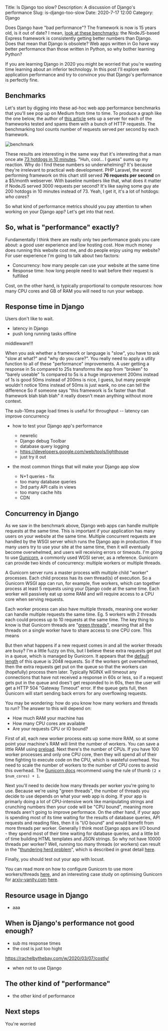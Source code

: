 Title: Is Django too slow?
Description: A discussion of Django's performance
Slug: is-django-too-slow
Date: 2020-7-17 12:00
Category: Django

Does Django have "bad performance"?
The framework is now is 15 years old, is it out of date?
I mean, [look at these benchmarks](https://medium.com/@mihaigeorge.c/web-rest-api-benchmark-on-a-real-life-application-ebb743a5d7a3): the NodeJS-based Express framework is consistently getting better numbers than Django. Does that mean that Django is obsolete? Web apps written in Go have way better performance than those written in Python, so why bother learning Python?

If you are learning Django in 2020 you might be worried that you're wasting time learning about an inferior technology.
In this post I'll explore web application performance and try to convince you that Django's performance is perfectly fine.

## Benchmarks

Let's start by digging into these ad-hoc web app performance benchmarks that you'll see pop up on Medium from time to time. To produce a graph like the one below, the author of [this article](https://medium.com/@mihaigeorge.c/web-rest-api-benchmark-on-a-real-life-application-ebb743a5d7a3) sets up a server for each of the frameworks tested and spams them with a bunch of HTTP requests. The benchmarking tool counts number of requests served per second by each framework.

![benchmark]({attach}img/benchmark.png)

These results are interesting in the same way that it's interesting that a man once ate [73 hotdogs in 10 minutes](https://nathansfamous.com/the-stand/hdec-fun-facts/). "Huh, cool... I guess" sums up my reaction. Why do I find these numbers so underwhelming? It's because they're irrelevant to practical web development. PHP Laravel, the worst performing framework on this chart still served **76 requests per second** on a $5/month webserver. With baseline numbers like that, what does it matter if NodeJS served 3000 requests per second? It's like saying some guy ate 200 hotdogs in 10 minutes instead of 73. Yeah, I get it, it's a lot of hotdogs: _who cares_?

So what kind of performance metrics should you pay attention to when working on your Django app? Let's get into that next. 

## So, what is "performance" exactly?

Fundamentally I think there are really only two performance goals you care about: a good user experience and low hosting cost. How much money does running this website cost me, and do people enjoy using my website? For user experience I'm going to talk about two factors:

- Concurrency: how many people can use your website at the same time
- Response time: how long people need to wait before their request is fulfilled

Cost, on the other hand, is typically proportional to compute resources: how many CPU cores and GB of RAM you will need to run your webapp.

## Response time in Django

Users don't like to wait.

- latency in Django
- push long running tasks offline

middleware!!!

When you ask whether a framework or language is "slow", you have to ask "slow at what?" and "why do you care?".
You really need to apply a utlity function to all of these "performance" improvements.
A user getting a response in 5s compared to 25s transforms the app from "broken" to "barely useable"
1s compared to 5s is a huge improvement
200ms instead of 1s is good
50ms instead of 200ms is nice, I guess, but many people wouldn't notice
10ms instead of 50ms is just wank, no one can tell the difference
So if someone says "this framework is 5x faster than that framework blah blah blah" it really doesn't mean anything without more context.

The sub-10ms page load times is useful for throughput -- latency can improve concurrency

- how to test your Django app's performance

  - newrelic
  - Django debug Toolbar
  - database query logging
  - https://developers.google.com/web/tools/lighthouse
  - just try it out

- the most common things that will make your Django app slow
  - N+1 queries - fix
  - too many database queries
  - 3rd party API calls in views
  - too many cache hits
  - CDN


## Concurrency in Django

As we saw in the benchmark above, Django web apps can handle multiple requests at the same time. This is important if your application has many users on your website at the same time. Multiple concurrent requests are handled by the WSGI server which runs the Django app in production. If too many users try to use your site at the same time, then it will eventually become overwhelmed, and users will receiving errors or timeouts. I'm going to use [Gunicorn](https://gunicorn.org/), a commonly used WGSI server, as a reference. Gunicorn can provide two kinds of concurrency: multiple workers or multiple threads.

A Gunicorn server runs a master process with multiple child "worker" processes. Each child process has its own thread(s) of execution. So a Gunicorn WSGI app can run, for example, five workers, which can together process at least 5 requests using your Django code at the same time. Each worker will passively eat up some RAM and will require access to a CPU core when serving requests.

Each worker process can also have multiple threads, meaning one worker can handle multiple requests the same time. Eg. 5 workers with 2 threads each could process up to 10 requests at the same time. The key thing to know is that Gunicorn threads are "[green threads](https://en.wikipedia.org/wiki/Green_threads)", meaning that all the threads on a single worker have to share access to one CPU core. This means 

But then what happens if a new request comes in and all the worker threads are busy? I'm a little fuzzy on this, but I believe these extra requests get put in a queue, which is managed by Gunicorn. It appears that the [default length](https://docs.gunicorn.org/en/stable/settings.html#backlog) of this queue is 2048 requests. So if the workers get overwhelmed, then the extra requests get put on the queue so that the workers can (hopefully) process them later. Typically NGINX will timeout any connections that have not received a response in 60s or less, so if a request gets put in the queue and does't get responded to in 60s, then the user will get a HTTP 504 "Gateway Timeout" error. If the queue gets full, then Gunicorn will start sending back errors for any overflowing requests.

 You may be wondering: how do you know how many workers and threads to run? The answer to this will depend on:

- How much RAM your machine has
- How many CPU cores are available
- Are your requests CPU or IO bound?

First of all, each new worker process eats up some more RAM, so at some point your machine's RAM will limit the number of workers. You can save a little RAM using [preload](https://docs.gunicorn.org/en/latest/settings.html#preload-app). Next there's the number of CPUs. If you have 100 worker processes and only one CPU core, then they will spend all of their time fighting to execute code on the CPU, which is wasteful overhead. You need to scale the number of workers to the number of CPU cores to avoid this overhead. The [Gunicorn docs](https://docs.gunicorn.org/en/latest/design.html#how-many-workers) recommend using the rule of thumb `(2 x $num_cores) + 1`.

Next you'll need to decide how many threads per worker you're going to use. Because we're using "green threads", the number of threads you decide to use depends on what your web app is doing. If your app is primarly doing a lot of CPU-intensive work like manipulating strings and crunching numbers then your code will be "CPU bound", meaning more threads aren't going to improve performace. On the other hand, if your app is spending most of its time waiting for the results of database queries, API requests and reading files, then it is "I/O bound" and would benefit from more threads per worker. Generally I think most Django apps are I/O bound - they spend most of their time waiting for database queries, and a little bit of time building HTML templates and JSON strings. So why not have 10000 threads per worker? Well, running too many threads (or workers) can result in the "[thundering herd problem](https://docs.gunicorn.org/en/latest/faq.html#does-gunicorn-suffer-from-the-thundering-herd-problem)", which is described in great detail [here](https://rachelbythebay.com/w/2020/03/07/costly/).

Finally, you should test out your app with locust.

You can read more on how to configure Gunicorn to use more workers/threads [here](https://medium.com/building-the-system/gunicorn-3-means-of-concurrency-efbb547674b7), and an interesting case study on optimising Gunicorn for [arxiv-vanity.com](https://www.arxiv-vanity.com/) [here](https://medium.com/@bfirsh/squeezing-every-drop-of-performance-out-of-a-django-app-on-heroku-4b5b1e5a3d44).


## Resource usage in Django

- aaa

## When is Django's performance not good enough?

- sub ms response times
- the cost is just too hight

https://rachelbythebay.com/w/2020/03/07/costly/

- when not to use Django

## The other kind of "performance"

- the other kind of performance

## Next steps

You're worried

